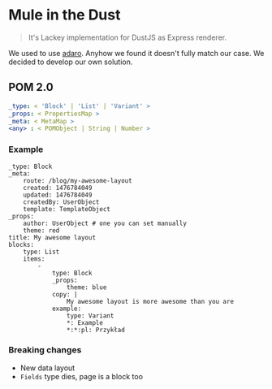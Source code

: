 # Mule in the Dust

> It's Lackey implementation for DustJS as Express renderer.

We used to use [adaro](https://github.com/krakenjs/adaro). Anyhow we found it doesn't fully match our case. We decided to develop our own solution.

## POM 2.0

```yaml
_type: < 'Block' | 'List' | 'Variant' >
_props: < PropertiesMap >
_meta: < MetaMap >
<any> : < POMObject | String | Number >
```

### Example

```
_type: Block
_meta:
    route: /blog/my-awesome-layout
    created: 1476784049
    updated: 1476784049
    createdBy: UserObject
    template: TemplateObject
_props:
    author: UserObject # one you can set manually
    theme: red
title: My awesome layout
blocks:
    type: List
    items:
        -
            type: Block
            _props:
                theme: blue
            copy: |
                My awesome layout is more awesome than you are
            example:
                type: Variant
                *: Example
                *:*:pl: Przykład
```

### Breaking changes

 * New data layout
 * `Fields` type dies, page is a block too
